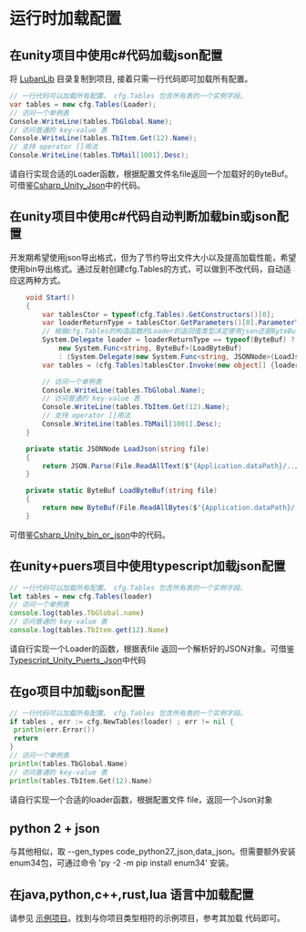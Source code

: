 # 运行时加载配置

## 在unity项目中使用c#代码加载json配置

将 [LubanLib](https://gitee.com/focus-creative-games/luban_examples/tree/main/Projects/Csharp_Unity_json/Assets/LubanLib) 目录复制到项目,
接着只需一行代码即可加载所有配置。

```csharp
// 一行代码可以加载所有配置。 cfg.Tables 包含所有表的一个实例字段。
var tables = new cfg.Tables(Loader);
// 访问一个单例表
Console.WriteLine(tables.TbGlobal.Name);
// 访问普通的 key-value 表
Console.WriteLine(tables.TbItem.Get(12).Name);
// 支持 operator []用法
Console.WriteLine(tables.TbMail[1001].Desc);
```

请自行实现合适的Loader函数，根据配置文件名file返回一个加载好的ByteBuf。 可借鉴[Csharp_Unity_Json](https://gitee.com/focus-creative-games/luban_examples/tree/main/Projects/Csharp_Unity_json)中的代码。

## 在unity项目中使用c#代码自动判断加载bin或json配置

开发期希望使用json导出格式，但为了节约导出文件大小以及提高加载性能，希望使用bin导出格式。通过反射创建cfg.Tables的方式，可以做到不改代码，自动适应这两种方式。

```csharp
    void Start()
    {
        var tablesCtor = typeof(cfg.Tables).GetConstructors()[0];
        var loaderReturnType = tablesCtor.GetParameters()[0].ParameterType.GetGenericArguments()[1];
        // 根据cfg.Tables的构造函数的Loader的返回值类型决定使用json还是ByteBuf Loader
        System.Delegate loader = loaderReturnType == typeof(ByteBuf) ?
            new System.Func<string, ByteBuf>(LoadByteBuf)
            : (System.Delegate)new System.Func<string, JSONNode>(LoadJson);
        var tables = (cfg.Tables)tablesCtor.Invoke(new object[] {loader});

        // 访问一个单例表
        Console.WriteLine(tables.TbGlobal.Name);
        // 访问普通的 key-value 表
        Console.WriteLine(tables.TbItem.Get(12).Name);
        // 支持 operator []用法
        Console.WriteLine(tables.TbMail[1001].Desc);
    }

    private static JSONNode LoadJson(string file)
    {
        return JSON.Parse(File.ReadAllText($"{Application.dataPath}/../../GenerateDatas/json/{file}.json", System.Text.Encoding.UTF8));
    }

    private static ByteBuf LoadByteBuf(string file)
    {
        return new ByteBuf(File.ReadAllBytes($"{Application.dataPath}/../../GenerateDatas/bytes/{file}.bytes"));
    }
```

可借鉴[Csharp_Unity_bin_or_json](https://gitee.com/focus-creative-games/luban_examples/tree/main/Projects/Csharp_Unity_bin_or_json)中的代码。

## 在unity+puers项目中使用typescript加载json配置

```typescript
// 一行代码可以加载所有配置。 cfg.Tables 包含所有表的一个实例字段。
let tables = new cfg.Tables(loader)
// 访问一个单例表
console.log(tables.TbGlobal.name)
// 访问普通的 key-value 表
console.log(tables.TbItem.get(12).Name)
```

请自行实现一个Loader的函数，根据表file 返回一个解析好的JSON对象。可借鉴 [Typescript_Unity_Puerts_Json](https://gitee.com/focus-creative-games/luban_examples/tree/main/Projects/TypeScript_Unity_Puerts_Json)中代码

## 在go项目中加载json配置

```go
// 一行代码可以加载所有配置。 cfg.Tables 包含所有表的一个实例字段。
if tables , err := cfg.NewTables(loader) ; err != nil {
 println(err.Error())
 return
}
// 访问一个单例表
println(tables.TbGlobal.Name)
// 访问普通的 key-value 表
println(tables.TbItem.Get(12).Name)

```

请自行实现一个合适的loader函数，根据配置文件 file，返回一个Json对象

## python 2 + json

与其他相似，取 --gen_types code_python27_json,data_json。但需要额外安装enum34包，可通过命令 'py -2 -m pip install enum34' 安装。

## 在java,python,c++,rust,lua 语言中加载配置

请参见  [示例项目](https://gitee.com/focus-creative-games/luban_examples/tree/main/Projects)。找到与你项目类型相符的示例项目，参考其加载
代码即可。
